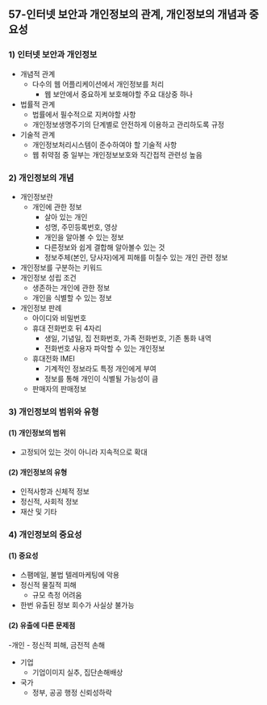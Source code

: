 ## 57-인터넷 보안과 개인정보의 관계, 개인정보의 개념과 중요성
### 1) 인터넷 보안과 개인정보
- 개념적 관계
    - 다수의 웹 어플리케이션에서 개인정보를 처리
        - 웹 보안에서 중요하게 보호해야할 주요 대상중 하나
- 법률적 관계
    - 법률에서 필수적으로 지켜야할 사항
    - 개인정보생명주기의 단계별로 안전하게 이용하고 관리하도록 규정
- 기술적 관계
    - 개인정보처리시스템이 준수하여야 할 기술적 사항
    - 웹 취약점 중 일부는 개인정보보호와 직간접적 관련성 높음
### 2) 개인정보의 개념
- 개인정보란
    - 개인에 관한 정보
        - 살아 있는 개인
        - 성명, 주민등록번호, 영상
        - 개인을 알아볼 수 있는 정보
        - 다른정보와 쉽게 결합해 알아볼수 있는 것
        - 정보주체(본인, 당사자)에게 피해를 미칠수 있는 개인 관련 정보
- 개인정보를 구분하는 키워드
- 개인정보 성립 조건
    - 생존하는 개인에 관한 정보
    - 개인을 식별할 수 있는 정보
- 개인정보 판례
    - 아이디와 비밀번호
    - 휴대 전화번호 뒤 4자리
        - 생일, 기념일, 집 전화번호, 가족 전화번호, 기존 통화 내역
        - 전화번호 사용자 파악할 수 있는 개인정보
    - 휴대전화 IMEI
        - 기계적인 정보라도 특정 개인에게 부여
        - 정보를 통해 개인이 식별될 가능성이 큼
    - 판매자의 판매정보
### 3) 개인정보의 범위와 유형
#### (1) 개인정보의 범위
- 고정되어 있는 것이 아니라 지속적으로 확대
#### (2) 개인정보의 유형
- 인적사항과 신체적 정보
- 정신적, 사회적 정보
- 재산 및 기타
### 4) 개인정보의 중요성
#### (1) 중요성
- 스팸메일, 불법 텔레마케팅에 악용
- 정신적 물질적 피해
    - 규모 측정 어려움
- 한번 유출된 정보 회수가 사실상 불가능
#### (2) 유출에 다른 문제점
-개인
    - 정신적 피해, 금전적 손해
- 기업
    - 기업이미지 실추, 집단손해배상
- 국가
    - 정부, 공공 행정 신뢰성하락